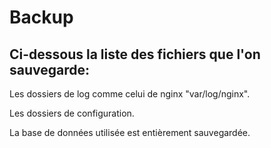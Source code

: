 Backup
===

## Ci-dessous la liste des fichiers que l'on sauvegarde:

Les dossiers de log comme celui de nginx "var/log/nginx".

Les dossiers de configuration.

La base de données utilisée est entièrement sauvegardée.